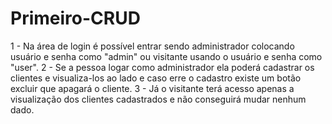 # Primeiro-CRUD
1 - Na área de login é possível entrar sendo administrador colocando usuário e senha como "admin" ou visitante usando o usuário e senha como "user". 2 - Se a pessoa logar como administrador ela poderá cadastrar os clientes e visualiza-los ao lado e caso erre o cadastro existe um botão excluir que apagará o cliente. 3 - Já o visitante terá acesso apenas a visualização dos clientes cadastrados e não conseguirá mudar nenhum dado.
